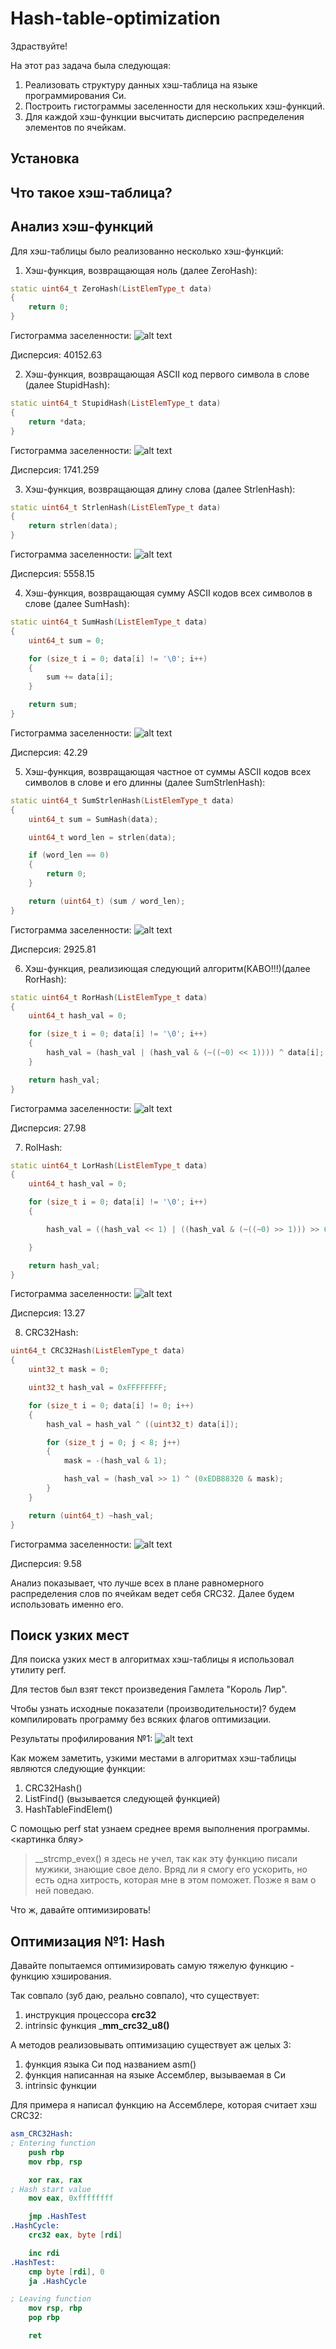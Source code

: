 # Hash-table-optimization
Здраствуйте!

На этот раз задача была следующая:
1) Реализовать структуру данных хэш-таблица на языке программирования Си.
2) Построить гистограммы заселенности для нескольких хэш-функций.
3) Для каждой хэш-функции высчитать дисперсию распределения элементов по ячейкам.

## Установка

## Что такое хэш-таблица?

## Анализ хэш-функций
Для хэш-таблицы было реализованно несколько хэш-функций:
1) Хэш-функция, возвращающая ноль (далее ZeroHash):
```cpp
static uint64_t ZeroHash(ListElemType_t data)
{
    return 0;
}

```

Гистограмма заселенности:
![alt text](https://github.com/SANEKDASH/Hash-table-optimization/tree/main/readme_src/zero_hash_diag.png)

Дисперсия: 40152.63

2) Хэш-функция, возвращающая ASCII код первого символа в слове (далее StupidHash):
```cpp
static uint64_t StupidHash(ListElemType_t data)
{
    return *data;
}

```


Гистограмма заселенности:
![alt text](https://github.com/SANEKDASH/Hash-table-optimization/tree/main/readme_src/stupid_hash_diag.png)

Дисперсия: 1741.259

3) Хэш-функция, возвращающая длину слова (далее StrlenHash):
```cpp
static uint64_t StrlenHash(ListElemType_t data)
{
    return strlen(data);
}

```


Гистограмма заселенности:
![alt text](https://github.com/SANEKDASH/Hash-table-optimization/tree/main/readme_src/strlen_hash_diag.png)

Дисперсия: 5558.15

4) Хэш-функция, возвращающая сумму ASCII кодов всех символов в слове (далее SumHash):
```cpp
static uint64_t SumHash(ListElemType_t data)
{
    uint64_t sum = 0;

    for (size_t i = 0; data[i] != '\0'; i++)
    {
        sum += data[i];
    }

    return sum;
}
```


Гистограмма заселенности:
![alt text](https://github.com/SANEKDASH/Hash-table-optimization/tree/main/readme_src/sum_hash_diag.png)

Дисперсия: 42.29

5) Хэш-функция, возвращающая частное от суммы ASCII кодов всех символов в слове и его длинны (далее SumStrlenHash):
```cpp
static uint64_t SumStrlenHash(ListElemType_t data)
{
    uint64_t sum = SumHash(data);

    uint64_t word_len = strlen(data);

    if (word_len == 0)
    {
        return 0;
    }

    return (uint64_t) (sum / word_len);
}
```


Гистограмма заселенности:
![alt text](https://github.com/SANEKDASH/Hash-table-optimization/tree/main/readme_src/sum_strlen_hash_diag.png)


Дисперсия: 2925.81

6) Хэш-функция, реализиющая следующий алгоритм(КАВО!!!)(далее RorHash):
```cpp
static uint64_t RorHash(ListElemType_t data)
{
    uint64_t hash_val = 0;

    for (size_t i = 0; data[i] != '\0'; i++)
    {
        hash_val = (hash_val | (hash_val & (~((~0) << 1)))) ^ data[i];
    }

    return hash_val;
}
```

Гистограмма заселенности:
![alt text](https://github.com/SANEKDASH/Hash-table-optimization/tree/main/readme_src/ror_hash_diag.png)


Дисперсия: 27.98

7) RolHash:
```cpp
static uint64_t LorHash(ListElemType_t data)
{
    uint64_t hash_val = 0;

    for (size_t i = 0; data[i] != '\0'; i++)
    {

        hash_val = ((hash_val << 1) | ((hash_val & (~((~0) >> 1))) >> 63)) ^ data[i];

    }

    return hash_val;
}
```

Гистограмма заселенности:
![alt text](https://github.com/SANEKDASH/Hash-table-optimization/tree/main/readme_src/rol_hash_diag.png)

Дисперсия: 13.27

8) CRC32Hash:
```cpp
uint64_t CRC32Hash(ListElemType_t data)
{
    uint32_t mask = 0;

    uint32_t hash_val = 0xFFFFFFFF;

    for (size_t i = 0; data[i] != 0; i++)
    {
        hash_val = hash_val ^ ((uint32_t) data[i]);

        for (size_t j = 0; j < 8; j++)
        {
            mask = -(hash_val & 1);

            hash_val = (hash_val >> 1) ^ (0xEDB88320 & mask);
        }
    }

    return (uint64_t) ~hash_val;
}
```

Гистограмма заселенности:
![alt text](https://github.com/SANEKDASH/Hash-table-optimization/tree/main/readme_src/crc32_hash_diag.png)

Дисперсия: 9.58

Анализ показывает, что лучше всех в плане равномерного распределения слов по ячейкам ведет себя CRC32.
Далее будем использовать именно его.

## Поиск узких мест
Для поиска узких мест в алгоритмах хэш-таблицы я использовал утилиту perf.

Для тестов был взят текст произведения Гамлета "Король Лир".

Чтобы узнать исходные показатели (производительности)? будем компилировать программу
без всяких флагов оптимизации.

Результаты профилирования №1:
![alt text](https://github.com/SANEKDASH/Hash-table-optimization/tree/main/readme_src/perf1.png)

Как можем заметить, узкими местами в алгоритмах хэш-таблицы являются следующие функции:
1) CRC32Hash()
2) ListFind() (вызывается следующей функцией)
3) HashTableFindElem()

С помощью perf stat узнаем среднее время выполнения программы.
<картинка бляу>

>__strcmp_evex() я здесь не учел, так как эту функцию писали мужики, знающие свое дело.
>Вряд ли я смогу его ускорить, но есть одна хитрость, которая мне в этом поможет.
>Позже я вам о ней поведаю.

Что ж, давайте оптимизировать!

## Оптимизация №1: Hash
Давайте попытаемся оптимизировать самую тяжелую функцию - функцию хэширования.

Так совпало (зуб даю, реально совпало), что существует:
1) инструкция процессора __crc32__
2) intrinsic функция ___mm_crc32_u8()__

А методов реализовывать оптимизацию существует аж целых 3:
1) функция языка Си под названием asm()
2) функция написанная на языке Ассемблер, вызываемая в Си
3) intrinsic функции

Для примера я написал функцию на Ассемблере, которая считает хэш CRC32:
```nasm
asm_CRC32Hash:
; Entering function
    push rbp
    mov rbp, rsp

    xor rax, rax
; Hash start value
    mov eax, 0xffffffff

    jmp .HashTest
.HashCycle:
    crc32 eax, byte [rdi]

    inc rdi
.HashTest:
    cmp byte [rdi], 0
    ja .HashCycle

; Leaving function
    mov rsp, rbp
	pop rbp

	ret
```




